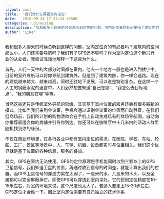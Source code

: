 ```yaml
---
layout: post
title:  "我们为什么需要室内定位"
date:   2015-09-24 17:33:33 +0800
categories: ubirouting
description: "我和很多人聊天的时候总听到这样的问题，室内定位真的有必要吗？建筑内的空间那么小，人们还需要导航吗？我们有了GPS还不够吗？作为室内定位这个新兴行业的从业者，我尝试浅浅地解释一下这些为什么。"
author: "LiKe"
---
```


我和很多人聊天的时候总听到这样的问题，室内定位真的有必要吗？建筑内的空间那么小，人们还需要导航吗？我们有了GPS还不够吗？作为室内定位这个新兴行业的从业者，我尝试浅浅地解释一下这些为什么。

首先，人们一天中的大部分时间都在室内，他去一个地方一般也是进入到楼宇中。目前的室外导航可以将你导航到建筑外。但是到了建筑内部，你一样会迷路。现在的建筑越来越大、越来越高，同时还往地下发展，可以说是特别复杂。在这样一个人工的钢筋水泥的迷宫中，人们必然想要知道“自己在哪”、“我怎么去目标地点”、“我的朋友在哪”等等。

当然这些还只是传统室外导航的思维。其实基于室内位置的服务还会有很多崭新的模式。比如当我们来到会议室，手机会通过识别会议室的位置而自动静音。在我们逛商场前，我们所计划的购物清单会在手机上自动生成私有的商场导航图，自动向你推荐最适合你的商铺并引导你到达。你还可以在咖啡厅中十几米内的活动人群里随机找到你的缘份。

不仅在商业环境里，在各行各业中都有室内定位的需求。在医院、学校、车站、轮船、工厂、景区等场景中，人、车辆、机器、设备都实时与位置相关。我们这个世界就是基于位置的各种信息、服务的叠加。

其次，GPS在室内无法使用。GPS的定位原理是手机能同时收到三颗以上的GPS卫星信号，我们知道卫星的位置，再通过收到信号的时间差，就能计算出我们的位置。而GPS卫星信号的穿透力实在太弱了，一厘米的水、几厘米的木头、以及金属都可以完全屏蔽掉它。即使GPS可以穿透到室内深处，它的民用定位精度在10-15米左右，对室内环境来说，这个尺度也太大了。普通人要走上15-20步左右，GPS定位才会动一下。因此室内定位需要有自己独立的技术体系
